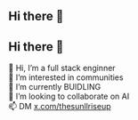 ## Hi there 👋

## Hi there 👋

👋 Hi, I’m a full stack enginner <br>
👀 I’m interested in communities <br>
🌱 I’m currently BUIDLING <br>
💞️ I’m looking to collaborate on AI <br>
📫 DM [x.com/thesunllriseup](https://x.com/thesunllriseup) <br>


<!--
**CodeVoyager15/CodeVoyager15** is a ✨ _special_ ✨ repository because its `README.md` (this file) appears on your GitHub profile.

Here are some ideas to get you started:

- 🔭 I’m currently working on ...
- 🌱 I’m currently learning ...
- 👯 I’m looking to collaborate on ...
- 🤔 I’m looking for help with ...
- 💬 Ask me about ...
- 📫 How to reach me: ...
- 😄 Pronouns: ...
- ⚡ Fun fact: ...
-->
